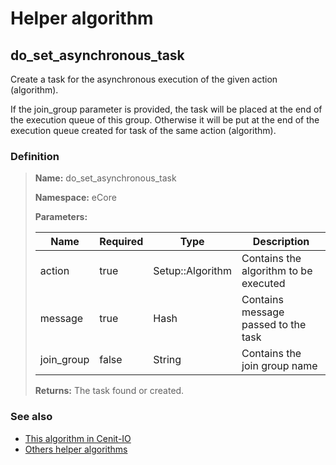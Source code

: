 # Helper algorithm

## do_set_asynchronous_task

Create a task for the asynchronous execution of the given action (algorithm).

If the join_group parameter is provided, the task will be placed at the end of the execution queue of this group. 
Otherwise it will be put at the end of the execution queue created for task of the same action (algorithm).
    
### Definition

> **Name:** do_set_asynchronous_task
> 
> **Namespace:** eCore
>
> **Parameters:**
> 
> | Name | Required | Type | Description |
> | ---- | -------- | ---- | ----------- |
> | action | true | Setup::Algorithm | Contains the algorithm to be executed |
> | message | true | Hash | Contains message passed to the task |
> | join_group | false | String | Contains the join group name |
>
> **Returns:** The task found or created.

### See also
* [This algorithm in Cenit-IO](https://cenit.io/algorithm?f[name][40703][o]=is&f[name][40703][v]=do_set_asynchronous_task&f[namespace][40840][v]=eCore)
* [Others helper algorithms](overview?id=do_set_asynchronous_task)